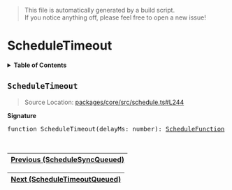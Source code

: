 > This file is automatically generated by a build script.<br>If you notice anything off, please feel free to open a new issue!

# ScheduleTimeout

<details><summary><b>Table of Contents</b></summary>

1. [<code>ScheduleTimeout</code>](#ScheduleTimeout)</details>

## <a name="ScheduleTimeout"></a><code>ScheduleTimeout</code>

> Source Location: [packages\/core\/src\/schedule.ts#L244](..\/..\/packages\/core\/src\/schedule.ts#L244)

<b>Signature</b>

<pre>function ScheduleTimeout(delayMs: number): <a href="00-ScheduleFunction.md#ScheduleFunction">ScheduleFunction</a></pre><br>

| [Previous \(ScheduleSyncQueued\)](05-ScheduleSyncQueued.md#readme) |
| --- |

<div align="right">

| [Next \(ScheduleTimeoutQueued\)](07-ScheduleTimeoutQueued.md#readme) |
| --- |
</div>
